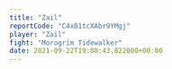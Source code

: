```yaml
---
title: "Zail"
reportCode: "C4x81tcXAbr9YMgj"
player: "Zail"
fight: "Morogrim Tidewalker"
date: 2021-09-22T19:00:43.822000+00:00
---
```

